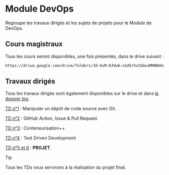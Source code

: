 # Module DevOps

Regroupe les travaux dirigés et les sujets de projets pour le Module de DevOps.

## Cours magistraux

Tous les cours seront disponibles, une fois présentés, dans le drive suivant :

```sh
https://drive.google.com/drive/folders/1O-6vM-DJVwb-n1d5rhvCbGxaMHNDmhn8?usp=sharing
```

## Travaux dirigés

Tous les travaux dirigés sont également disponibles sur le drive et dans [le dossier tps](./tds).

[TD n°1](./tds/td1.md) : Manipuler un dépôt de code source avec Git.

[TD n°2](./tds/td2.md) : GitHub Action, Issue & Pull Request.

[TD n°3](./tds/td3.md) : Conteneurisation++

[TD n°4](./tds/td4.md) : Test Driven Development

[TD n°5 et 6](./projets/README.md) : **PROJET**.

> [!TIP]
> Tous les TDs vous servirons à la réalisation du projet final.
